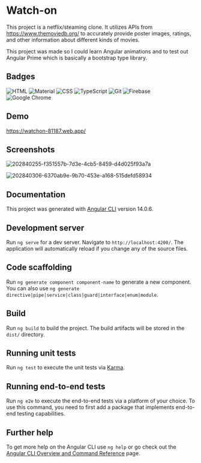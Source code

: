 # Watch-on

This project is a netflix/steaming clone. It utilizes APIs from https://www.themoviedb.org/ to accurately provide poster images, 
ratings, and other information about different kinds of movies.

This project was made so I could learn Angular animations and to test out Angular Prime which is basically a bootstrap type library.


## Badges

![HTML](https://img.shields.io/badge/HTML-239120?style=for-the-badge&logo=html5&logoColor=white)
![Material](https://img.shields.io/badge/Material--UI-0081CB?style=for-the-badge&logo=material-ui&logoColor=white)
![CSS](https://img.shields.io/badge/CSS-239120?&style=for-the-badge&logo=css3&logoColor=white)
![TypeScript](https://img.shields.io/badge/TypeScript-007ACC?style=for-the-badge&logo=typescript&logoColor=white)
![Git](https://img.shields.io/badge/GIT-E44C30?style=for-the-badge&logo=git&logoColor=white)
![Firebase](https://img.shields.io/badge/firebase-%23039BE5.svg?style=for-the-badge&logo=firebase)
![Google Chrome](https://img.shields.io/badge/Google%20Chrome-4285F4?style=for-the-badge&logo=GoogleChrome&logoColor=white)
## Demo

https://watchon-81187.web.app/




## Screenshots


![202840255-f351557b-7d3e-4cb5-8459-d4d025f93a7a](https://user-images.githubusercontent.com/48900828/204434583-ed70332f-19ac-4cda-94f1-b3549908a2a0.png)

![202840306-6370ab9e-9b70-453e-a168-515defd58934](https://user-images.githubusercontent.com/48900828/204434610-02c69fd4-8a0e-4f9d-a4dd-cc8d6bb8afad.png)


## Documentation

This project was generated with [Angular CLI](https://github.com/angular/angular-cli) version 14.0.6.

## Development server

Run `ng serve` for a dev server. Navigate to `http://localhost:4200/`. The application will automatically reload if you change any of the source files.

## Code scaffolding

Run `ng generate component component-name` to generate a new component. You can also use `ng generate directive|pipe|service|class|guard|interface|enum|module`.

## Build

Run `ng build` to build the project. The build artifacts will be stored in the `dist/` directory.

## Running unit tests

Run `ng test` to execute the unit tests via [Karma](https://karma-runner.github.io).

## Running end-to-end tests

Run `ng e2e` to execute the end-to-end tests via a platform of your choice. To use this command, you need to first add a package that implements end-to-end testing capabilities.

## Further help

To get more help on the Angular CLI use `ng help` or go check out the [Angular CLI Overview and Command Reference](https://angular.io/cli) page.



